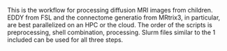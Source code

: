 This is the workflow for processing diffusion MRI images from children. EDDY from FSL and the connectome generatio from MRtrix3, in particular, are best parallelized on an HPC or the cloud. The order of the scripts is preprocessing, shell combination, processing. Slurm files similar to the 1 included can be used for all three steps.
